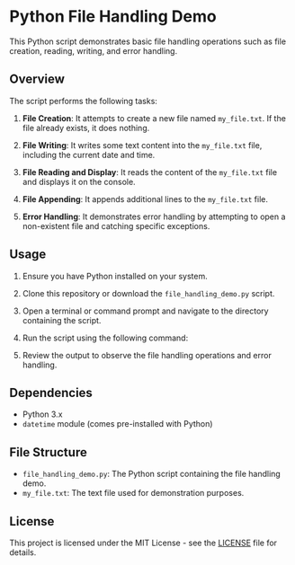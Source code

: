 # Python File Handling Demo

This Python script demonstrates basic file handling operations such as file creation, reading, writing, and error handling.

## Overview

The script performs the following tasks:

1. **File Creation**: It attempts to create a new file named `my_file.txt`. If the file already exists, it does nothing.

2. **File Writing**: It writes some text content into the `my_file.txt` file, including the current date and time.

3. **File Reading and Display**: It reads the content of the `my_file.txt` file and displays it on the console.

4. **File Appending**: It appends additional lines to the `my_file.txt` file.

5. **Error Handling**: It demonstrates error handling by attempting to open a non-existent file and catching specific exceptions.

## Usage

1. Ensure you have Python installed on your system.

2. Clone this repository or download the `file_handling_demo.py` script.

3. Open a terminal or command prompt and navigate to the directory containing the script.

4. Run the script using the following command:


5. Review the output to observe the file handling operations and error handling.

## Dependencies

- Python 3.x
- `datetime` module (comes pre-installed with Python)

## File Structure

- `file_handling_demo.py`: The Python script containing the file handling demo.
- `my_file.txt`: The text file used for demonstration purposes.

## License

This project is licensed under the MIT License - see the [LICENSE](LICENSE) file for details.
